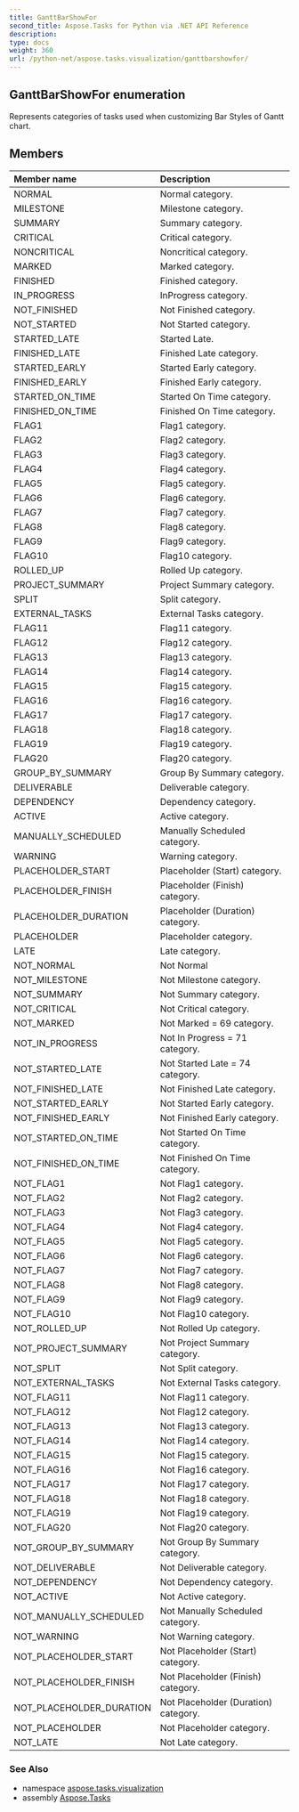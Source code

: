 ```yaml
---
title: GanttBarShowFor
second_title: Aspose.Tasks for Python via .NET API Reference
description: 
type: docs
weight: 360
url: /python-net/aspose.tasks.visualization/ganttbarshowfor/
---
```


## GanttBarShowFor enumeration

Represents categories of tasks used when customizing Bar Styles of Gantt chart.

## Members
| Member name | Description |
| :- | :- |
|NORMAL|Normal category.|
|MILESTONE|Milestone category.|
|SUMMARY|Summary category.|
|CRITICAL|Critical category.|
|NONCRITICAL|Noncritical category.|
|MARKED|Marked category.|
|FINISHED|Finished category.|
|IN_PROGRESS|InProgress category.|
|NOT_FINISHED|Not Finished category.|
|NOT_STARTED|Not Started category.|
|STARTED_LATE|Started Late.|
|FINISHED_LATE|Finished Late category.|
|STARTED_EARLY|Started Early category.|
|FINISHED_EARLY|Finished Early category.|
|STARTED_ON_TIME|Started On Time category.|
|FINISHED_ON_TIME|Finished On Time category.|
|FLAG1|Flag1 category.|
|FLAG2|Flag2 category.|
|FLAG3|Flag3 category.|
|FLAG4|Flag4 category.|
|FLAG5|Flag5 category.|
|FLAG6|Flag6 category.|
|FLAG7|Flag7 category.|
|FLAG8|Flag8 category.|
|FLAG9|Flag9 category.|
|FLAG10|Flag10 category.|
|ROLLED_UP|Rolled Up category.|
|PROJECT_SUMMARY|Project Summary category.|
|SPLIT|Split category.|
|EXTERNAL_TASKS|External Tasks category.|
|FLAG11|Flag11 category.|
|FLAG12|Flag12 category.|
|FLAG13|Flag13 category.|
|FLAG14|Flag14 category.|
|FLAG15|Flag15 category.|
|FLAG16|Flag16 category.|
|FLAG17|Flag17 category.|
|FLAG18|Flag18 category.|
|FLAG19|Flag19 category.|
|FLAG20|Flag20 category.|
|GROUP_BY_SUMMARY|Group By Summary category.|
|DELIVERABLE|Deliverable category.|
|DEPENDENCY|Dependency category.|
|ACTIVE|Active category.|
|MANUALLY_SCHEDULED|Manually Scheduled category.|
|WARNING|Warning category.|
|PLACEHOLDER_START|Placeholder (Start) category.|
|PLACEHOLDER_FINISH|Placeholder (Finish) category.|
|PLACEHOLDER_DURATION|Placeholder (Duration) category.|
|PLACEHOLDER|Placeholder category.|
|LATE|Late category.|
|NOT_NORMAL|Not Normal|
|NOT_MILESTONE|Not Milestone category.|
|NOT_SUMMARY|Not Summary category.|
|NOT_CRITICAL|Not Critical category.|
|NOT_MARKED|Not Marked = 69 category.|
|NOT_IN_PROGRESS|Not In Progress = 71 category.|
|NOT_STARTED_LATE|Not Started Late = 74 category.|
|NOT_FINISHED_LATE|Not Finished Late category.|
|NOT_STARTED_EARLY|Not Started Early category.|
|NOT_FINISHED_EARLY|Not Finished Early category.|
|NOT_STARTED_ON_TIME|Not Started On Time category.|
|NOT_FINISHED_ON_TIME|Not Finished On Time category.|
|NOT_FLAG1|Not Flag1 category.|
|NOT_FLAG2|Not Flag2 category.|
|NOT_FLAG3|Not Flag3 category.|
|NOT_FLAG4|Not Flag4 category.|
|NOT_FLAG5|Not Flag5 category.|
|NOT_FLAG6|Not Flag6 category.|
|NOT_FLAG7|Not Flag7 category.|
|NOT_FLAG8|Not Flag8 category.|
|NOT_FLAG9|Not Flag9 category.|
|NOT_FLAG10|Not Flag10 category.|
|NOT_ROLLED_UP|Not Rolled Up category.|
|NOT_PROJECT_SUMMARY|Not Project Summary category.|
|NOT_SPLIT|Not Split category.|
|NOT_EXTERNAL_TASKS|Not External Tasks category.|
|NOT_FLAG11|Not Flag11 category.|
|NOT_FLAG12|Not Flag12 category.|
|NOT_FLAG13|Not Flag13 category.|
|NOT_FLAG14|Not Flag14 category.|
|NOT_FLAG15|Not Flag15 category.|
|NOT_FLAG16|Not Flag16 category.|
|NOT_FLAG17|Not Flag17 category.|
|NOT_FLAG18|Not Flag18 category.|
|NOT_FLAG19|Not Flag19 category.|
|NOT_FLAG20|Not Flag20 category.|
|NOT_GROUP_BY_SUMMARY|Not Group By Summary category.|
|NOT_DELIVERABLE|Not Deliverable category.|
|NOT_DEPENDENCY|Not Dependency category.|
|NOT_ACTIVE|Not Active category.|
|NOT_MANUALLY_SCHEDULED|Not Manually Scheduled category.|
|NOT_WARNING|Not Warning category.|
|NOT_PLACEHOLDER_START|Not Placeholder (Start) category.|
|NOT_PLACEHOLDER_FINISH|Not Placeholder (Finish) category.|
|NOT_PLACEHOLDER_DURATION|Not Placeholder (Duration) category.|
|NOT_PLACEHOLDER|Not Placeholder category.|
|NOT_LATE|Not Late category.|

### See Also

* namespace [aspose.tasks.visualization](/tasks/python-net/aspose.tasks.visualization/)
* assembly [Aspose.Tasks](/tasks/python-net/)

